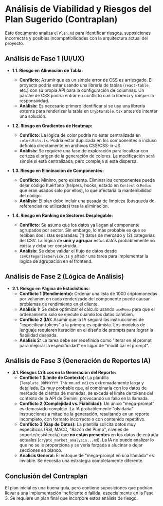 # Análisis de Viabilidad y Riesgos del Plan Sugerido (Contraplan)

Este documento analiza el `Plan.md` para identificar riesgos, suposiciones incorrectas y posibles incompatibilidades con la arquitectura actual del proyecto.

## Análisis de Fase 1 (UI/UX)

* **1.1. Riesgo en Alineación de Tabla:**

  * **Conflicto:** Asumir que es un simple error de CSS es arriesgado. El proyecto podría estar usando una librería de tablas (`react-table`, etc.) con su propia API para la configuración de columnas. Un parche de CSS podría entrar en conflicto con la librería y romper la responsividad.
  * **Análisis:** Es necesario primero identificar si se usa una librería externa para renderizar la tabla en `CryptoTable.tsx` antes de intentar una solución.
* **1.2. Riesgo en Gradientes de Heatmap:**

  * **Conflicto:** La lógica de color podría no estar centralizada en `colorUtils.ts`. Podría estar duplicada en los componentes o incluso definida directamente en archivos CSS/CSS-in-JS.
  * **Análisis:** Se requiere una fase de exploración para localizar con certeza el origen de la generación de colores. La modificación será simple si está centralizada, pero compleja si está dispersa.
* **1.3. Riesgo en Eliminación de Componentes:**

  * **Conflicto:** Mínimo, pero existente. Eliminar los componentes puede dejar código huérfano (helpers, hooks, estado en `Context` o `Redux` que eran usados solo por ellos), lo que afectaría la mantenibilidad del código.
  * **Análisis:** El plan debe incluir una pasada de limpieza (búsqueda de referencias no utilizadas) tras la eliminación.
* **1.4. Riesgo en Ranking de Sectores Desplegable:**

  * **Conflicto:** Se asume que los datos ya llegan al componente agrupados por sector. Sin embargo, lo más probable es que se reciban dos listas separadas: (1) datos de mercado y (2) categorías del CSV. La lógica de **unir y agrupar** estos datos probablemente no exista y deba ser construida.
  * **Análisis:** Se debe validar el flujo de datos desde `csvCategoriesService.ts` y añadir una tarea para implementar la lógica de agrupación en el frontend.

## Análisis de Fase 2 (Lógica de Análisis)

* **2.1. Riesgo en Página de Estadísticas:**
  * **Conflicto 1 (Rendimiento):** Ordenar una lista de 1000 criptomonedas por volumen en cada renderizado del componente puede causar problemas de rendimiento en el cliente.
  * **Análisis 1:** Se debe optimizar el cálculo usando `useMemo` para que el ordenamiento solo se ejecute cuando los datos cambien.
  * **Conflicto 2 (IA):** Asumir que la IA seguirá las instrucciones de "especificar tokens" a la primera es optimista. Los modelos de lenguaje requieren iteración en el diseño de prompts para lograr la fiabilidad deseada.
  * **Análisis 2:** La tarea debe ser redefinida como "iterar en el prompt para mejorar la especificidad" en lugar de "modificar el prompt".

## Análisis de Fase 3 (Generación de Reportes IA)

* **3.1. Riesgos Críticos en la Generación del Reporte:**
  * **Conflicto 1 (Límite de Contexto):** La plantilla (`Template_DDMMYYYY_Thh:mm.md.md`) es extremadamente larga y detallada. Es muy probable que, al combinarla con los datos de mercado de cientos de monedas, se exceda el límite de tokens del contexto de la API de Gemini, provocando un fallo en la llamada.
  * **Conflicto 2 (Complejidad vs. Fiabilidad):** Un único "mega-prompt" es demasiado complejo. La IA probablemente "olvidaría" instrucciones a mitad de la generación, resultando en un reporte incompleto, con formato incorrecto o con contenido repetitivo.
  * **Conflicto 3 (Gap de Datos):** La plantilla solicita datos muy específicos (RSI, MACD, "Razón del Pump", niveles de soporte/resistencia) que **no están presentes** en los datos de entrada actuales (`crypto_market_analysis...md`). La IA no puede analizar lo que no se le proporciona y se vería forzada a alucinar o dejar secciones en blanco.
  * **Análisis General:** El enfoque de "mega-prompt en una llamada" es inviable. Se necesita una estrategia completamente diferente.

## Conclusión del Contraplan

El plan inicial es una buena guía, pero contiene suposiciones que podrían llevar a una implementación ineficiente o fallida, especialmente en la Fase 3. Se requiere un plan final que incorpore estos análisis de riesgo.
